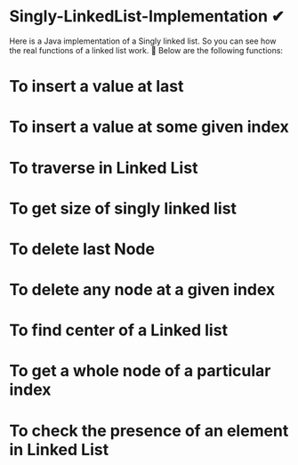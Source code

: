 # Singly-LinkedList-Implementation ✔
Here is a Java implementation of a Singly linked list. So you can see how the real functions of a linked list work.
👀 Below are the following functions:
  # To insert a value at last
  # To insert a value at some given index
  # To traverse in Linked List
  # To get size of singly linked list
  # To delete last Node
  # To delete any node at a given index
  # To find center of a Linked list
  # To get a whole node of a particular index
  # To check the presence of an element in Linked List
